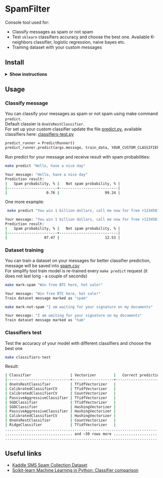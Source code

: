 # SpamFilter
Console tool used for: 
* Classify messages as spam or not spam
* Test `sklearn` classifiers accuracy and choose the best one. Available K-neighbors classifier, logistic regression, naive bayes etc.
* Training dataset with your custom messages

## Install
<details>
    <summary>
        <b>Show instructions</b>
    </summary>

1. Clone repository:
```bash
git clone https://github.com/zhenia97/SpamFilterApi.git /your_work_dir
```
2. Verify application setup:

```bash
make hello
```
Now it is ready to use.
</details>

## Usage
### Classify message
You can classify your messages as spam or not spam using make command `predict`.<br />
Default classier is `OneVsRestClassifier`.<br />
For set up your custom classifier update the file [predict.py](src/predict.py), available classifiers here: [classifiers-test.py](src/classifiers-test.py)
```bash
predict_runner = PredictRunner()
predict_runner.predict(args.message, train_data, YOUR_CUSTOM_CLASSIFIER, vectorizer)
```
Run predict for your message and receive result with spam probabilities:
```bash
make predict "Hello, have a nice day"
```
```bash
Your message: "Hello, have a nice day"
Prediction result:
|   Spam probability, % |   Not spam probability, % |
|-----------------------+---------------------------|
|                  0.76 |                     99.24 |
```
One more example:
```bash
 make predict "You win 1 billion dollars, call me now for free +123456789!"
```
```bash
Your message: "You win 1 billion dollars, call me now for free +123456789!"
Prediction result:
|   Spam probability, % |   Not spam probability, % |
|-----------------------+---------------------------|
|                 87.47 |                     12.53 |
```

### Dataset training
You can train a dataset on your messages for better classifier prediction,
message will be saved into [spam.csv](datasets/spam.csv)</br>
For simplify tool train model is re-trained every `make predict` request (it does not last long - a couple of seconds)
```bash
make mark-spam "Win free BTC here, hot sale!"
```
```bash
Your message: "Win free BTC here, hot sale!"
Train dataset message marked as "spam"
```
```bash
make mark-not-spam "I am waiting for your signature on my documents"
```
```bash
Your message: "I am waiting for your signature on my documents"
Train dataset message marked as "ham"
```

### Classifiers test
Test the accuracy of your model with different classifiers and choose the best one
```bash
make classifiers-test
```
Result:
```bash
| Classifier                  | Vectorizer        |   Correct predictions, % |
|-----------------------------+-------------------+--------------------------|
| OneVsRestClassifier         | TfidfVectorizer   |                    98.48 |
| CalibratedClassifierCV      | TfidfVectorizer   |                    98.41 |
| CalibratedClassifierCV      | CountVectorizer   |                    98.41 |
| PassiveAggressiveClassifier | TfidfVectorizer   |                    98.35 |
| SGDClassifier               | TfidfVectorizer   |                    98.35 |
| SGDClassifier               | HashingVectorizer |                    98.29 |
| PassiveAggressiveClassifier | HashingVectorizer |                    98.22 |
| CalibratedClassifierCV      | HashingVectorizer |                    98.16 |
| OneVsRestClassifier         | CountVectorizer   |                    98.16 |
| RidgeClassifier             | TfidfVectorizer   |                    98.10 |
..............................................................................
............................... and ~30 rows more ............................
..............................................................................
```

## Useful links
* [Kaddle SMS Spam Collection Dataset](https://www.kaggle.com/datasets/uciml/sms-spam-collection-dataset)
* [Scikit-learn Machine Learning in Python: Classifier comparison](https://scikit-learn.org/stable/auto_examples/classification/plot_classifier_comparison.html)
